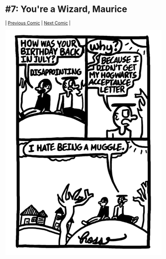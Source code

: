 # #7: You're a Wizard, Maurice

|  [Previous Comic](6) | [Next Comic](8) |

![comic](../assets/comics/7.jpeg)